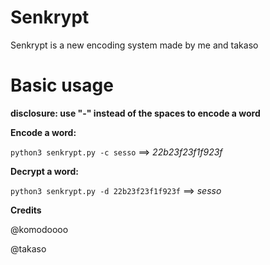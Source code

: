 # Senkrypt
Senkrypt is a new encoding system made by me and takaso

# Basic usage
**disclosure: use "-" instead of the spaces to encode a word**

**Encode a word:**

`python3 senkrypt.py -c sesso` ==> _22b23f23f1f923f_


**Decrypt a word:**

`python3 senkrypt.py -d 22b23f23f1f923f` ==> _sesso_

**Credits**

@komodoooo

@takaso
